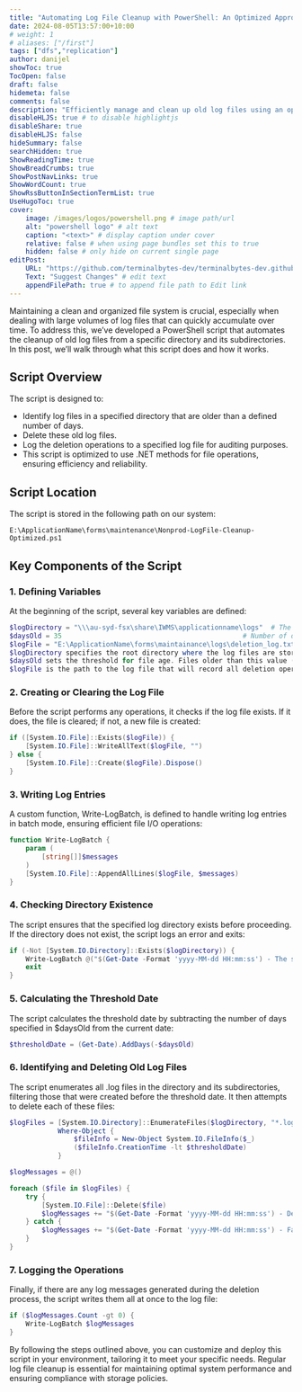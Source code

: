 ```yaml
---
title: "Automating Log File Cleanup with PowerShell: An Optimized Approach"
date: 2024-08-05T13:57:00+10:00
# weight: 1
# aliases: ["/first"]
tags: ["dfs","replication"]
author: danijel
showToc: true
TocOpen: false
draft: false
hidemeta: false
comments: false
description: "Efficiently manage and clean up old log files using an optimized powershell script"
disableHLJS: true # to disable highlightjs
disableShare: true
disableHLJS: false
hideSummary: false
searchHidden: true
ShowReadingTime: true
ShowBreadCrumbs: true
ShowPostNavLinks: true
ShowWordCount: true
ShowRssButtonInSectionTermList: true
UseHugoToc: true
cover:
    image: /images/logos/powershell.png # image path/url
    alt: "powershell logo" # alt text
    caption: "<text>" # display caption under cover
    relative: false # when using page bundles set this to true
    hidden: false # only hide on current single page
editPost:
    URL: "https://github.com/terminalbytes-dev/terminalbytes-dev.github.io/tree/main/content"
    Text: "Suggest Changes" # edit text
    appendFilePath: true # to append file path to Edit link
---
```


Maintaining a clean and organized file system is crucial, especially when dealing with large volumes of log files that can quickly accumulate over time. To address this, we’ve developed a PowerShell script that automates the cleanup of old log files from a specific directory and its subdirectories. In this post, we’ll walk through what this script does and how it works.




## Script Overview

The script is designed to:

- Identify log files in a specified directory that are older than a defined number of days.
- Delete these old log files.
- Log the deletion operations to a specified log file for auditing purposes.
- This script is optimized to use .NET methods for file operations, ensuring efficiency and reliability.

## Script Location

The script is stored in the following path on our system:

```
E:\ApplicationName\forms\maintenance\Nonprod-LogFile-Cleanup-Optimized.ps1
```

## Key Components of the Script

### 1. Defining Variables

At the beginning of the script, several key variables are defined:

```powershell
$logDirectory = "\\\au-syd-fsx\share\IWMS\applicationname\logs"  # The root directory where the log files are located
$daysOld = 35                                             # Number of days to determine the age of log files
$logFile = "E:\ApplicationName\forms\maintainance\logs\deletion_log.txt"  # Path to the log file where operations will be recorded
$logDirectory specifies the root directory where the log files are stored.
$daysOld sets the threshold for file age. Files older than this value (in days) will be deleted.
$logFile is the path to the log file that will record all deletion operations.
```

### 2. Creating or Clearing the Log File

Before the script performs any operations, it checks if the log file exists. If it does, the file is cleared; if not, a new file is created:

```powershell
if ([System.IO.File]::Exists($logFile)) {
    [System.IO.File]::WriteAllText($logFile, "")
} else {
    [System.IO.File]::Create($logFile).Dispose()
}
```

### 3. Writing Log Entries

A custom function, Write-LogBatch, is defined to handle writing log entries in batch mode, ensuring efficient file I/O operations:

```powershell
function Write-LogBatch {
    param (
        [string[]]$messages
    )
    [System.IO.File]::AppendAllLines($logFile, $messages)
}
```

### 4. Checking Directory Existence

The script ensures that the specified log directory exists before proceeding. If the directory does not exist, the script logs an error and exits:

```powershell
if (-Not [System.IO.Directory]::Exists($logDirectory)) {
    Write-LogBatch @("$(Get-Date -Format 'yyyy-MM-dd HH:mm:ss') - The specified directory does not exist: $logDirectory")
    exit
}
```

### 5. Calculating the Threshold Date

The script calculates the threshold date by subtracting the number of days specified in $daysOld from the current date:

```powershell
$thresholdDate = (Get-Date).AddDays(-$daysOld)
```

### 6. Identifying and Deleting Old Log Files

The script enumerates all .log files in the directory and its subdirectories, filtering those that were created before the threshold date. It then attempts to delete each of these files:

```powershell
$logFiles = [System.IO.Directory]::EnumerateFiles($logDirectory, "*.log", [System.IO.SearchOption]::AllDirectories) | 
            Where-Object { 
                $fileInfo = New-Object System.IO.FileInfo($_)
                ($fileInfo.CreationTime -lt $thresholdDate)
            }

$logMessages = @()

foreach ($file in $logFiles) {
    try {
        [System.IO.File]::Delete($file)
        $logMessages += "$(Get-Date -Format 'yyyy-MM-dd HH:mm:ss') - Deleted: $file"
    } catch {
        $logMessages += "$(Get-Date -Format 'yyyy-MM-dd HH:mm:ss') - Failed to delete: $file. Error: $_"
    }
}
```

### 7. Logging the Operations

Finally, if there are any log messages generated during the deletion process, the script writes them all at once to the log file:

```powershell
if ($logMessages.Count -gt 0) {
    Write-LogBatch $logMessages
}
```

By following the steps outlined above, you can customize and deploy this script in your environment, tailoring it to meet your specific needs. Regular log file cleanup is essential for maintaining optimal system performance and ensuring compliance with storage policies.
